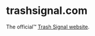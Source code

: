 # trashsignal.com

The official™ [Trash Signal website][trash-signal-site].

[trash-signal-site]: https://trashsignal.com
